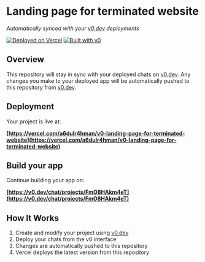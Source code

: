 # Landing page for terminated website

*Automatically synced with your [v0.dev](https://v0.dev) deployments*

[![Deployed on Vercel](https://img.shields.io/badge/Deployed%20on-Vercel-black?style=for-the-badge&logo=vercel)](https://vercel.com/a6dulr4hman/v0-landing-page-for-terminated-website)
[![Built with v0](https://img.shields.io/badge/Built%20with-v0.dev-black?style=for-the-badge)](https://v0.dev/chat/projects/FmO8HAkm4eT)

## Overview

This repository will stay in sync with your deployed chats on [v0.dev](https://v0.dev).
Any changes you make to your deployed app will be automatically pushed to this repository from [v0.dev](https://v0.dev).

## Deployment

Your project is live at:

**[https://vercel.com/a6dulr4hman/v0-landing-page-for-terminated-website](https://vercel.com/a6dulr4hman/v0-landing-page-for-terminated-website)**

## Build your app

Continue building your app on:

**[https://v0.dev/chat/projects/FmO8HAkm4eT](https://v0.dev/chat/projects/FmO8HAkm4eT)**

## How It Works

1. Create and modify your project using [v0.dev](https://v0.dev)
2. Deploy your chats from the v0 interface
3. Changes are automatically pushed to this repository
4. Vercel deploys the latest version from this repository